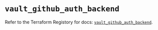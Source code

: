 # `vault_github_auth_backend`

Refer to the Terraform Registory for docs: [`vault_github_auth_backend`](https://www.terraform.io/docs/providers/vault/r/github_auth_backend).
